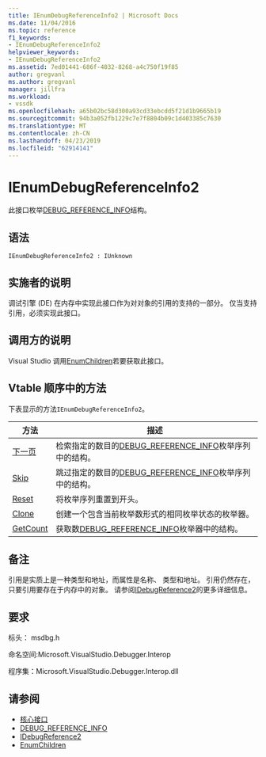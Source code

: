 ```yaml
---
title: IEnumDebugReferenceInfo2 | Microsoft Docs
ms.date: 11/04/2016
ms.topic: reference
f1_keywords:
- IEnumDebugReferenceInfo2
helpviewer_keywords:
- IEnumDebugReferenceInfo2
ms.assetid: 7ed01441-686f-4032-8268-a4c750f19f85
author: gregvanl
ms.author: gregvanl
manager: jillfra
ms.workload:
- vssdk
ms.openlocfilehash: a65b02bc58d300a93cd33ebcdd5f21d1b9665b19
ms.sourcegitcommit: 94b3a052fb1229c7e7f8804b09c1d403385c7630
ms.translationtype: MT
ms.contentlocale: zh-CN
ms.lasthandoff: 04/23/2019
ms.locfileid: "62914141"
---
```

# <a name="ienumdebugreferenceinfo2"></a>IEnumDebugReferenceInfo2
此接口枚举[DEBUG_REFERENCE_INFO](../../../extensibility/debugger/reference/debug-reference-info.md)结构。

## <a name="syntax"></a>语法

```
IEnumDebugReferenceInfo2 : IUnknown
```

## <a name="notes-for-implementers"></a>实施者的说明
 调试引擎 (DE) 在内存中实现此接口作为对对象的引用的支持的一部分。 仅当支持引用，必须实现此接口。

## <a name="notes-for-callers"></a>调用方的说明
 Visual Studio 调用[EnumChildren](../../../extensibility/debugger/reference/idebugreference2-enumchildren.md)若要获取此接口。

## <a name="methods-in-vtable-order"></a>Vtable 顺序中的方法
 下表显示的方法`IEnumDebugReferenceInfo2`。

|方法|描述|
|------------|-----------------|
|[下一页](../../../extensibility/debugger/reference/ienumdebugreferenceinfo2-next.md)|检索指定的数目的[DEBUG_REFERENCE_INFO](../../../extensibility/debugger/reference/debug-reference-info.md)枚举序列中的结构。|
|[Skip](../../../extensibility/debugger/reference/ienumdebugreferenceinfo2-skip.md)|跳过指定的数目的[DEBUG_REFERENCE_INFO](../../../extensibility/debugger/reference/debug-reference-info.md)枚举序列中的结构。|
|[Reset](../../../extensibility/debugger/reference/ienumdebugreferenceinfo2-reset.md)|将枚举序列重置到开头。|
|[Clone](../../../extensibility/debugger/reference/ienumdebugreferenceinfo2-clone.md)|创建一个包含当前枚举数形式的相同枚举状态的枚举器。|
|[GetCount](../../../extensibility/debugger/reference/ienumdebugreferenceinfo2-getcount.md)|获取数[DEBUG_REFERENCE_INFO](../../../extensibility/debugger/reference/debug-reference-info.md)枚举器中的结构。|

## <a name="remarks"></a>备注
 引用是实质上是一种类型和地址，而属性是名称、 类型和地址。 引用仍然存在，只要引用要存在于内存中的对象。 请参阅[IDebugReference2](../../../extensibility/debugger/reference/idebugreference2.md)的更多详细信息。

## <a name="requirements"></a>要求
 标头： msdbg.h

 命名空间:Microsoft.VisualStudio.Debugger.Interop

 程序集：Microsoft.VisualStudio.Debugger.Interop.dll

## <a name="see-also"></a>请参阅
- [核心接口](../../../extensibility/debugger/reference/core-interfaces.md)
- [DEBUG_REFERENCE_INFO](../../../extensibility/debugger/reference/debug-reference-info.md)
- [IDebugReference2](../../../extensibility/debugger/reference/idebugreference2.md)
- [EnumChildren](../../../extensibility/debugger/reference/idebugreference2-enumchildren.md)